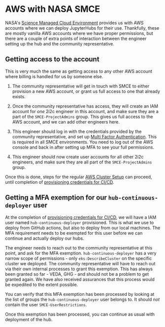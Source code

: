 # AWS with NASA SMCE

NASA's [Science Managed Cloud Environment](https://smce.nasa.gov/) provides us with
AWS accounts where we can deploy JupyterHubs for their use. Thankfully, these are mostly
vanilla AWS accounts where we have proper permissions, but there are a couple of extra
points of interaction between the engineer setting up the hub and the community representative.

## Getting access to the account

This is very much the same as getting access to any other AWS account where billing
is handled for us by someone else.

1. The community representative will get in touch with SMCE to either provision a new
   AWS account, or grant us full access to one that already exists.

2. Once the community representative has access, they will create an
   IAM account for *one* 2i2c engineer in this account, and make sure
   they are a part of the `SMCE-ProjectAdmins` group.  This gives us
   full access to the AWS account, and we can add other engineers here.

3. This engineer should log in with the credentials provided by the community representative,
   and set up [Multi Factor Authentication](https://aws.amazon.com/iam/features/mfa/). This
   is required in all SMCE environments. You need to log out of the AWS console and back in
   after setting up MFA to see your full permissions.

4. This engineer should now create user accounts for all other 2i2c engineers, and make sure
   they are all part of the `SMCE-ProjectAdmins` group.

Once this is done, steps for the regular [AWS Cluster Setup](new-cluster:aws) can proceed,
until completion of [provisioning credentials for CI/CD](new-cluster:aws:terraform:cicd).

## Getting a MFA exemption for our `hub-continuous-deployer` user

At the completion of [provisioning credentials for CI/CD](new-cluster:aws:terraform:cicd),
we will have a IAM user named `hub-continuous-deployer` provisioned. This is what we use to
deploy from GitHub actions, but also to deploy from our local machines. The MFA requirement
needs to be exempted for this user before we can continue and actually deploy our hubs.

The engineer needs to reach out to the community representative at this point, and ask
for the MFA exemption. `hub-continuous-deployer` has a very narrow scope of permissions - only
`eks:DescribeCluster` on the specific cluster we deployed. The community representative will
have to reach out via their own internal processes to grant this exemption. This has
always been granted so far - VEDA, GHG - and should not be a problem to get granted again.
We have also received assurances that this process would be expedited to the extent possible.

You can verify that this MFA exemption has been processed by looking at the list of groups
the `hub-continuous-deployer` user belongs to. It should *not* contain the user `SMCE-UserRestrictions`.

Once this exemption has been processed, you can continue as usual with deployment of the hub.

